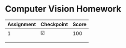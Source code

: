# Computer Vision Homework

| Assignment | Checkpoint | Score |
| ---------- | ---------- | ---- |
| 1          | :ballot_box_with_check: | 100 |
|            |    |      |
|            |            |      |

 
